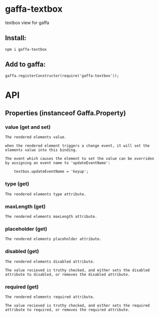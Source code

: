 # gaffa-textbox

textbox view for gaffa

## Install:

    npm i gaffa-textbox

## Add to gaffa:

    gaffa.registerConstructor(require('gaffa-textbox'));

# API

## Properties (instanceof Gaffa.Property)

### value (get and set)

    The rendered elements value.

    when the rendered element triggers a change event, it will set the elements value into this binding.

    The event which causes the element to set the value can be overriden by assigning an event name to 'updateEventName':

        textbox.updateEventName = 'keyup';

### type (get)

    The rendered elements type attribute.

### maxLength (get)

    The rendered elements maxLength attribute.

### placeholder (get)

    The rendered elements placeholder attribute.

### disabled (get)

    The rendered elements disabled attribute.

    The value recieved is truthy checked, and either sets the disabled attribute to disabled, or removes the disabled attribute.

### required (get)

    The rendered elements required attribute.

    The value recieved is truthy checked, and either sets the required attribute to required, or removes the required attribute.